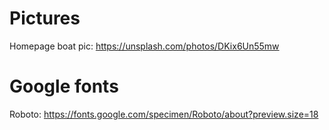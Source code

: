 # Pictures
Homepage boat pic: https://unsplash.com/photos/DKix6Un55mw


# Google fonts
Roboto: https://fonts.google.com/specimen/Roboto/about?preview.size=18
